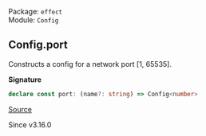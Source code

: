 Package: `effect`<br />
Module: `Config`<br />

## Config.port

Constructs a config for a network port [1, 65535].

**Signature**

```ts
declare const port: (name?: string) => Config<number>
```

[Source](https://github.com/Effect-TS/effect/tree/main/packages/effect/src/Config.ts#L138)

Since v3.16.0